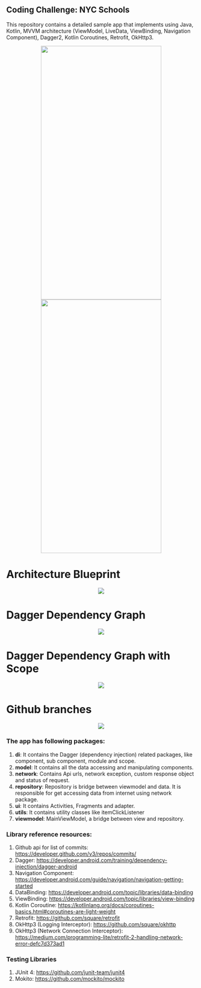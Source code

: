 ## Coding Challenge: NYC Schools

This repository contains a detailed sample app that implements using Java, Kotlin, MVVM architecture (ViewModel, LiveData, ViewBinding, Navigation Component), Dagger2, Kotlin Coroutines, Retrofit, OkHttp3.

<p align="center">
  <img src="images/demo1.gif" width = "320" height="672"/>
  <img src="images/demo2.gif" width = "320" height="672"/>
</p>

# Architecture Blueprint
<p align="center">
  <img src="images/ArchitecturalBluePrint.JPG"/>
  <br>
</p>
  
# Dagger Dependency Graph
<p align="center">
  <img src="images/DaggerComponentDiagram.JPG"/>
  <br>
</p>

# Dagger Dependency Graph with Scope
<p align="center">
  <img src="images/DaggerScopeDiagram.JPG"/>
  <br>
</p>

# Github branches
<p align="center">
  <img src="images/GithubModel.JPG"/>
  <br>
</p>

### The app has following packages:
1. **di**: It contains the Dagger (dependency injection) related packages, like component, sub component, module and scope.
2. **model**: It contains all the data accessing and manipulating components.
3. **network**: Contains Api urls, network exception, custom response object and status of request.
4. **repository**: Repository is bridge between viewmodel and data. It is responsible for get accessing data from internet using network package.
5. **ui**: It contains Activities, Fragments and adapter.
6. **utils**: It contains utility classes like itemClickListener
7. **viewmodel**: MainViewModel, a bridge between view and repository.

### Library reference resources:
1. Github api for list of commits: https://developer.github.com/v3/repos/commits/
2. Dagger: https://developer.android.com/training/dependency-injection/dagger-android
3. Navigation Component: https://developer.android.com/guide/navigation/navigation-getting-started
4. DataBinding: https://developer.android.com/topic/libraries/data-binding
5. ViewBinding: https://developer.android.com/topic/libraries/view-binding
6. Kotlin Coroutine: https://kotlinlang.org/docs/coroutines-basics.html#coroutines-are-light-weight
7. Retrofit: https://github.com/square/retrofit
8. OkHttp3 (Logging Interceptor): https://github.com/square/okhttp
9. OkHttp3 (Network Connection Interceptor): https://medium.com/programming-lite/retrofit-2-handling-network-error-defc7d373ad1
  
### Testing Libraries
  1. JUnit 4: https://github.com/junit-team/junit4
  2. Mokito: https://github.com/mockito/mockito
